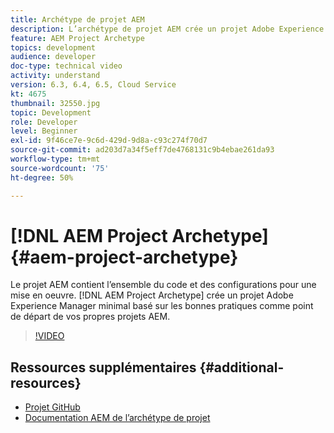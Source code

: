 ```yaml
---
title: Archétype de projet AEM
description: L’archétype de projet AEM crée un projet Adobe Experience Manager minimal qui s’appuie sur des bonnes pratiques pour que vous puissiez démarrer vos propres projets AEM sur des bases saines.
feature: AEM Project Archetype
topics: development
audience: developer
doc-type: technical video
activity: understand
version: 6.3, 6.4, 6.5, Cloud Service
kt: 4675
thumbnail: 32550.jpg
topic: Development
role: Developer
level: Beginner
exl-id: 9f46ce7e-9c6d-429d-9d8a-c93c274f70d7
source-git-commit: ad203d7a34f5eff7de4768131c9b4ebae261da93
workflow-type: tm+mt
source-wordcount: '75'
ht-degree: 50%

---
```


# [!DNL AEM Project Archetype] {#aem-project-archetype}

Le projet AEM contient l’ensemble du code et des configurations pour une mise en oeuvre. [!DNL AEM Project Archetype] crée un projet Adobe Experience Manager minimal basé sur les bonnes pratiques comme point de départ de vos propres projets AEM.

>[!VIDEO](https://video.tv.adobe.com/v/32550/?quality=12&learn=on)

## Ressources supplémentaires {#additional-resources}

* [Projet GitHub](https://github.com/adobe/aem-project-archetype)
* [Documentation AEM de l’archétype de projet](https://experienceleague.adobe.com/docs/experience-manager-core-components/using/developing/archetype/overview.html?lang=fr)
